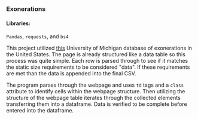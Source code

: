 ### Exonerations

#### Libraries:
`Pandas`, `requests`, and `bs4`

This project utilized [this](https://www.law.umich.edu/special/exoneration/Pages/detaillist.aspx) University of Michigan database of exonerations in the United States. The page is already structured like a data table so this process was quite simple. Each row is parsed through to see if it matches the static size requirements to be considered "data". If these requirements are met than the data is appended into the final CSV.

The program parses through the webpage and uses `td` tags and a `class` attribute to identify cells within the webpage structure. Then utilizing the structure of the webpage table iterates through the collected elements transferring them into a dataframe. Data is verified to be complete before entered into the dataframe. 
